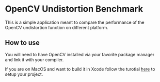 #  OpenCV Undistortion Benchmark
This is a simple application meant to compare the performance of the OpenCV undistortion
function on different platform.

## How to use
You will need to have OpenCV installed via your favorite package manager and link it with your compiler.

If you are on MacOS and want to build it in Xcode follow the turotial [here](https://www.codementor.io/@ohasanli/opencv-on-xcode-142qxx3sl8) to setup your project.

